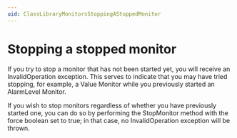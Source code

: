 ```yaml
---
uid: ClassLibraryMonitorsStoppingAStoppedMonitor
---
```


# Stopping a stopped monitor

If you try to stop a monitor that has not been started yet, you will receive an InvalidOperation exception. This serves to indicate that you may have tried stopping, for example, a Value Monitor while you previously started an AlarmLevel Monitor.

If you wish to stop monitors regardless of whether you have previously started one, you can do so by performing the StopMonitor method with the force boolean set to true; in that case, no InvalidOperation exception will be thrown.
